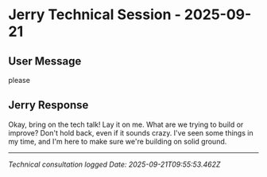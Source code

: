 # Jerry Technical Session - 2025-09-21

## User Message
please

## Jerry Response
Okay, bring on the tech talk! Lay it on me. What are we trying to build or improve? Don't hold back, even if it sounds crazy. I've seen some things in my time, and I'm here to make sure we're building on solid ground.


---
*Technical consultation logged*
*Date: 2025-09-21T09:55:53.462Z*